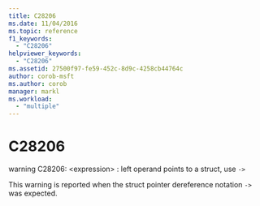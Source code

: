 ```yaml
---
title: C28206
ms.date: 11/04/2016
ms.topic: reference
f1_keywords:
  - "C28206"
helpviewer_keywords:
  - "C28206"
ms.assetid: 27500f97-fe59-452c-8d9c-4258cb44764c
author: corob-msft
ms.author: corob
manager: markl
ms.workload:
  - "multiple"
---
```

# C28206
warning C28206: \<expression> : left operand points to a struct, use `->`

 This warning is reported when the struct pointer dereference notation `->` was expected.
